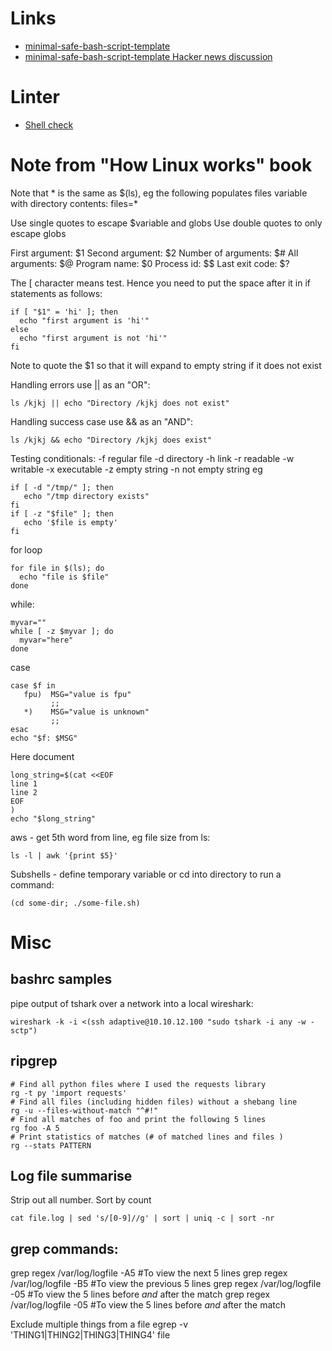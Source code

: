 
# Links


* [minimal-safe-bash-script-template](https://betterdev.blog/minimal-safe-bash-script-template/)
* [minimal-safe-bash-script-template Hacker news discussion](https://news.ycombinator.com/item?id=25428621)


# Linter

* [Shell check](https://www.shellcheck.net/)


# Note from "How Linux works" book
Note that * is the same as $(ls), eg the following populates files variable with directory contents:
files=*

Use single quotes to escape $variable and globs
Use double quotes to only escape globs

First argument: $1
Second argument: $2
Number of arguments: $#
All arguments: $@
Program name: $0
Process id: $$
Last exit code: $?

The [ character means test. Hence you need to put the space after it in if statements as follows:
```
if [ "$1" = 'hi' ]; then
  echo "first argument is 'hi'"
else
  echo "first argument is not 'hi'"
fi
```
Note to quote the $1 so that it will expand to empty string if it does not exist

Handling errors use || as an "OR":
```
ls /kjkj || echo "Directory /kjkj does not exist"
```
Handling success case use && as an "AND":
```
ls /kjkj && echo "Directory /kjkj does exist"
```

Testing conditionals:
-f regular file
-d directory
-h link
-r readable
-w writable
-x executable
-z empty string
-n not empty string
eg
```
if [ -d "/tmp/" ]; then
   echo "/tmp directory exists"
fi
if [ -z "$file" ]; then
   echo '$file is empty'
fi
```
for loop
```
for file in $(ls); do
  echo "file is $file"
done
```
while:
```
myvar=""
while [ -z $myvar ]; do
  myvar="here"
done
```
case
```
case $f in
   fpu)  MSG="value is fpu"
         ;;
   *)    MSG="value is unknown"
         ;; 
esac
echo "$f: $MSG"
```
Here document
```
long_string=$(cat <<EOF
line 1
line 2
EOF
)
echo "$long_string"
```
aws - get 5th word from line, eg file size from ls:
```
ls -l | awk '{print $5}'
```
Subshells - define temporary variable or cd into directory to run a command:
```
(cd some-dir; ./some-file.sh)
```



# Misc
## bashrc samples
pipe output of tshark over a network into a local wireshark:
```
wireshark -k -i <(ssh adaptive@10.10.12.100 "sudo tshark -i any -w - sctp")
```

## ripgrep
```
# Find all python files where I used the requests library
rg -t py 'import requests'
# Find all files (including hidden files) without a shebang line
rg -u --files-without-match "^#!"
# Find all matches of foo and print the following 5 lines
rg foo -A 5
# Print statistics of matches (# of matched lines and files )
rg --stats PATTERN
```


## Log file summarise
Strip out all number. Sort by count
```
cat file.log | sed 's/[0-9]//g' | sort | uniq -c | sort -nr
```
## grep commands:

grep regex /var/log/logfile -A5 #To view the next 5 lines
grep regex /var/log/logfile -B5 #To view the previous 5 lines
grep regex /var/log/logfile -05 #To view the 5 lines before *and* after the match
grep regex /var/log/logfile -05 #To view the 5 lines before *and* after the match

Exclude multiple things from a file
egrep -v 'THING1|THING2|THING3|THING4' file
